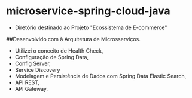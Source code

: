 # microservice-spring-cloud-java
- Diretório destinado ao Projeto "Ecossistema de E-commerce" 

##Desenvolvido com à Arquitetura de Microsserviços.

- Utilizei o conceito de Health Check, 
- Configuração de Spring Data, 
- Config Server,
- Service Discovery
- Modelagem e Persistência de Dados com Spring Data Elastic Search,
- API REST,
- API Gateway.  